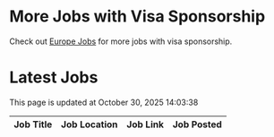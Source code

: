 # More Jobs with Visa Sponsorship

Check out [Europe Jobs](https://github.com/sureshparimi/europejobs#latest-jobs) for more jobs with visa sponsorship.

# Latest Jobs

This page is updated at October 30, 2025 14:03:38

| Job Title | Job Location | Job Link | Job Posted |
| --- | --- | --- | --- |
